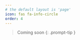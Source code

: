 ```yaml
---
# the default layout is 'page'
icon: fas fa-info-circle
order: 4
---
```


> Coming soon
{: .prompt-tip }
